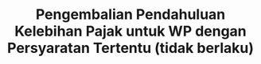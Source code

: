 ---
id: 141
title: Pengembalian Pendahuluan Kelebihan Pajak untuk WP dengan Persyaratan Tertentu (tidak berlaku)
fitur: resume
category: kup
topik: Restitusi
subtopik: Ketentuan Lama
type: word
tgl: 11 Desember 2019
---
